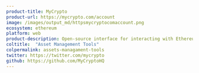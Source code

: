 ```yaml
---
product-title: MyCrypto
product-url: https://mycrypto.com/account
image: /images/output_md/httpsmycryptocomaccount.png
ecosystem: ethereum
platform: web
product-description: Open-source interface for interacting with Ethereum network.
coltitle:  "Asset Management Tools"
colpermalink: assets-managament-tools
twitter: https://twitter.com/mycrypto
github: https://github.com/MyCryptoHQ
---
```

